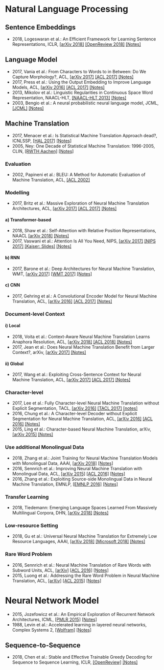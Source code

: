 # Natural Language Processing

## Sentence Embeddings

* 2018, Logeswaran et al.: An Efficient Framework for Learning Sentence Representations, ICLR, [[arXiv 2018]](https://arxiv.org/abs/1803.02893) [[OpenReview 2018]](https://openreview.net/forum?id=rJvJXZb0W) [[Notes]](https://github.com/ducthanhtran/paper_notes/blob/master/machine_learning/nlp/18_an_efficient_framework_for_learning_sent_repr.md)

## Language Model
* 2017, Vania et al.: From Characters to Words to in Between: Do We Capture Morphology?, ACL, [[arXiv 2017]](https://arxiv.org/abs/1704.08352) [[ACL 2017]](http://www.aclweb.org/anthology/P17-1184) [[Notes]](https://github.com/ducthanhtran/paper_notes/blob/master/machine_learning/nlp/17_from_characters_to_words_to_in_between_do_we_capture_morphology.md)
* 2017, Press et al.: Using the Output Embedding to Improve Language Models, ACL, [[arXiv 2016]](https://arxiv.org/abs/1608.05859) [[ACL 2017]](http://aclweb.org/anthology/E17-2025) [[Notes]](https://github.com/ducthanhtran/paper_notes/blob/master/machine_learning/nlp/17_using_the_output_embedding_to_improve_language_models.md)
* 2013, Mikolov et al.: Linguistic Regularities in Continuous Space Word Representation, NAACL-HLT, [[NAACL-HLT 2013]](https://www.aclweb.org/anthology/N13-1090) [[Notes]](https://github.com/ducthanhtran/paper_notes/blob/master/machine_learning/nlp/13_linguistic_regularities_in_continuous_space_word_representations.md)
* 2003, Bengio et al.: A neural probabilistic neural language model, JCML, [[JCML]](http://www.jmlr.org/papers/volume3/bengio03a/bengio03a.pdf) [[Notes]](https://github.com/ducthanhtran/paper_notes/blob/master/machine_learning/nlp/03_a_neural_probabilistic_language_model.md)


## Machine Translation
* 2017, Menacer et al.: Is Statistical Machine Translation Approach dead?, ICNLSSP, [[HAL 2017]](https://hal.inria.fr/hal-01660016/document) [[Notes]](https://github.com/ducthanhtran/paper_notes/blob/master/machine_learning/nlp/machine_translation/17_is_statistical_machine_translation_approach_dead.md)
* 2005, Ney: One Decade of Statistical Machine Translation: 1996-2005, CLIN, [[RWTH Aachen]](https://www-i6.informatik.rwth-aachen.de/publications/download/508/Ney-MT%20Summit-2005.pdf) [[Notes]](https://github.com/ducthanhtran/paper_notes/blob/master/machine_learning/nlp/machine_translation/05_one_decade_of_smt_1996_2005.md)

### Evaluation
* 2002, Papineni et al.: BLEU: A Method for Automatic Evaluation of Machine Translation, ACL, [[ACL 2002]](https://www.aclweb.org/anthology/P02-1040.pdf)

### Modelling
* 2017, Britz et al.: Massive Exploration of Neural Machine Translation Architectures, ACL, [[arXiv 2017]](https://arxiv.org/abs/1703.03906) [[ACL 2017]](http://aclweb.org/anthology/D17-1151) [[Notes]](https://github.com/ducthanhtran/paper_notes/blob/master/machine_learning/nlp/machine_translation/17_massive_exploration_of_nmt_architectures.md)

#### a) Transformer-based
* 2018, Shaw et al.: Self-Attention with Relative Position Representations, NAACL [[arXiv 2018]](https://arxiv.org/abs/1803.02155) [[Notes]](https://github.com/ducthanhtran/paper_notes/blob/master/machine_learning/nlp/machine_translation/18_self_attention_with_relative_position_representations.md)
* 2017, Vaswani et al.: Attention Is All You Need, NIPS, [[arXiv 2017]](https://arxiv.org/abs/1706.03762) [[NIPS 2017]](https://papers.nips.cc/paper/7181-attention-is-all-you-need.pdf) [[Kaiser: Slides]](https://nlp.stanford.edu/seminar/details/lkaiser.pdf) [[Notes]](https://github.com/ducthanhtran/paper_notes/blob/master/machine_learning/nlp/machine_translation/17_attention_is_all_you_need.md)

#### b) RNN
* 2017, Barone et al.: Deep Architectures for Neural Machine Translation, WMT, [[arXiv 2017]](https://arxiv.org/abs/1707.07631) [[WMT 2017]](http://www.aclweb.org/anthology/W17-4710) [[Notes]](https://github.com/ducthanhtran/paper_notes/blob/master/machine_learning/nlp/machine_translation/17_deep_architectures_for_nmt.md)

#### c) CNN
* 2017, Gehring et al.: A Convolutional Encoder Model for Neural Machine Translation, ACL, [[arXiv 2016]](https://arxiv.org/abs/1611.02344) [[ACL 2017]](http://www.aclweb.org/anthology/P17-1012) [[Notes]](https://github.com/ducthanhtran/paper_notes/blob/master/machine_learning/nlp/machine_translation/17_a_convolutional_encoder_mode_for_nmt.md)

### Document-level Context
#### i) Local
* 2018, Voita et al.: Context-Aware Neural Machine Translation Learns Anaphora Resolution, ACL, [[arXiv 2018]](https://arxiv.org/abs/1805.10163) [[ACL 2018]](http://aclweb.org/anthology/P18-1117) [[Notes]](https://github.com/ducthanhtran/paper_notes/blob/master/machine_learning/nlp/machine_translation/18_context_aware_nmt_learns_anaphora_resolution)
* 2017, Jean et al.: Does Neural Machine Translation Benefit from Larger Context?, arXiv, [[arXiv 2017]](https://arxiv.org/pdf/1704.05135) [[Notes]](https://github.com/ducthanhtran/paper_notes/blob/master/machine_learning/nlp/machine_translation/17_does_nmt_benefit_from_larger_context.md)

#### ii) Global
* 2017, Wang et al.: Exploiting Cross-Sentence Context for Neural Machine Translation, ACL, [[arXiv 2017]](https://arxiv.org/abs/1704.04347.pdf) [[ACL 2017]](http://aclweb.org/anthology/D17-1301) [[Notes]](https://github.com/ducthanhtran/paper_notes/blob/master/machine_learning/nlp/machine_translation/17_exploiting_cross_sentence_context_for_nmt.md)

### Character-level
* 2017, Lee et al.: Fully Character-level Neural Machine Translation without Explicit Segmentation, TACL, [[arXiv 2016]](https://arxiv.org/abs/1610.03017) [[TACL 2017]](https://transacl.org/ojs/index.php/tacl/article/viewFile/1051/253) [[notes]](https://github.com/ducthanhtran/paper_notes/blob/master/machine_learning/nlp/machine_translation/16_fully_character_level_nmt_without_explicit_segmentation.md)
* 2016, Chung et al.: A Character-level Decoder without Explicit Segmentation for Neural Machine Translation, ACL, [[arXiv 2016]](https://arxiv.org/abs/1603.06147) [[ACL 2016]](http://www.aclweb.org/anthology/P16-1160) [[Notes]](https://github.com/ducthanhtran/paper_notes/blob/master/machine_learning/nlp/machine_translation/16_a_character_level_decoder_without_explicit_segmentation_for_nmt.md)
* 2015, Ling et al.: Character-based Neural Machine Translation, arXiv, [[arXiv 2015]](https://arxiv.org/abs/1511.04586.pdf) [[Notes]](https://github.com/ducthanhtran/paper_notes/blob/master/machine_learning/nlp/machine_translation/15_character_based_nmt.md)

### Use additional Monolingual Data
* 2018, Zhang et al.: Joint Training for Neural Machine Translation Models with Monolingual Data, AAAI, [[arXiv 2018]](https://arxiv.org/abs/1803.00353) [[Notes]](https://github.com/ducthanhtran/paper_notes/blob/master/machine_learning/nlp/machine_translation/18_joint_training_for_nmt_models_with_monolingual_data.md)
* 2016, Sennrich et al.: Improving Neural Machine Translation with Monolingual Data, ACL, [[arXiv 2015]](https://arxiv.org/abs/1511.06709.pdf) [[ACL 2016]](http://www.aclweb.org/anthology/P16-1009) [[Notes]](https://github.com/ducthanhtran/paper_notes/blob/master/machine_learning/nlp/machine_translation/15_improving_nmt_with_monolingual_data.md)
* 2016, Zhang et al.: Exploiting Source-side Monolingual Data in Neural Machine Translation, EMNLP, [[EMNLP 2016]](http://www.aclweb.org/anthology/D16-1160) [[Notes]](https://github.com/ducthanhtran/paper_notes/blob/master/machine_learning/nlp/machine_translation/16_exploiting_source_side_monolingual_data_in_nmt.md)

### Transfer Learning
* 2018, Tiedemann: Emerging Language Spaces Learned From Massively Multilingual Corpora, DHN, [[arXiv 2018]](https://arxiv.org/abs/1802.00273) [[Notes]](https://github.com/ducthanhtran/paper_notes/blob/master/machine_learning/nlp/machine_translation/18_emerging_language_spaces_learned_from_massively_multilingual_corpora.md)

### Low-resource Setting
* 2018, Gu et al.: Universal Neural Machine Translation for Extremely Low Resource Languages, AAAI, [[arXiv 2018]](https://arxiv.org/abs/1802.05368) [[Microsoft 2018]](https://www.microsoft.com/en-us/research/publication/universal-neural-machine-translation-extremely-low-resource-languages/) [[Notes]](https://github.com/ducthanhtran/paper_notes/blob/master/machine_learning/nlp/machine_translation/18_universal_nmt_for_extremely_low_resource_lang.md)

### Rare Word Problem
* 2016, Sennrich et al.: Neural Machine Translation of Rare Words with Subword Units, ACL, [[arXiv]](https://arxiv.org/abs/1508.07909) [[ACL 2016]](http://www.aclweb.org/anthology/P16-1162) [[Notes]](https://github.com/ducthanhtran/paper_notes/blob/master/machine_learning/nlp/machine_translation/16_nmt_of_rare_words_with_subword_units.md)
* 2015, Luong et al.: Addressing the Rare Word Problem in Neural Machine Translation, ACL, [[arXiv]](https://arxiv.org/abs/1410.8206) [[ACL 2015]](http://www.aclweb.org/anthology/P15-1002) [[Notes]](https://github.com/ducthanhtran/paper_notes/blob/master/machine_learning/nlp/machine_translation/15_addressing_the_rare_word_problem_in_neural_machine_translation.md)

# Neural Network Model
* 2015, Jozefowicz et al.: An Empirical Exploration of Recurrent Network Architectures, ICML, [[PMLR 2015]](http://proceedings.mlr.press/v37/jozefowicz15.pdf) [[Notes]](https://github.com/ducthanhtran/paper_notes/blob/master/machine_learning/neural_networks/15_an_empirical_exploration_of_recurrent_network_architectures.md)
* 1988, Levin et al.: Accelerated learning in layered neural networks, Complex Systems 2, [[Wolfram]](http://wpmedia.wolfram.com/uploads/sites/13/2018/02/02-6-1.pdf) [[Notes]](https://github.com/ducthanhtran/paper_notes/blob/master/machine_learning/neural_networks/88_accelerated_learning_in_layered_neural_networks.md)

## Sequence-to-Sequence
* 2018, Chen et al.: Stable and Effective Trainable Greedy Decoding for Sequence to Sequence Learning, ICLR, [[OpenReview]](https://openreview.net/forum?id=rJZlKFkvM) [[Notes]](https://github.com/ducthanhtran/paper_notes/blob/master/machine_learning/nlp/machine_translation/18_stable_and_effective_trainable_greedy_decoding_for_seq_to_seq_learning.md)

